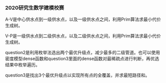 ### 2020研究生数学建模校赛
A-V是中心供水点到一级供水点，以及一级供水点之间，利用Prim算法求最小代价生成树。

V-P是一级供水点到二级供水点，以及二级供水点之间，利用Prim算法求最小代价生成树。

question2是利用枚举法选出两个最优升级点，减少最多的二级管道。也可以使用密度模型dense函数和question3里面的dense函数对最稀疏点进行判断，再优选结果中枚举遍历。

question3是找出3个最优升级点以实现所有点的全覆盖，并求最短路径和。
